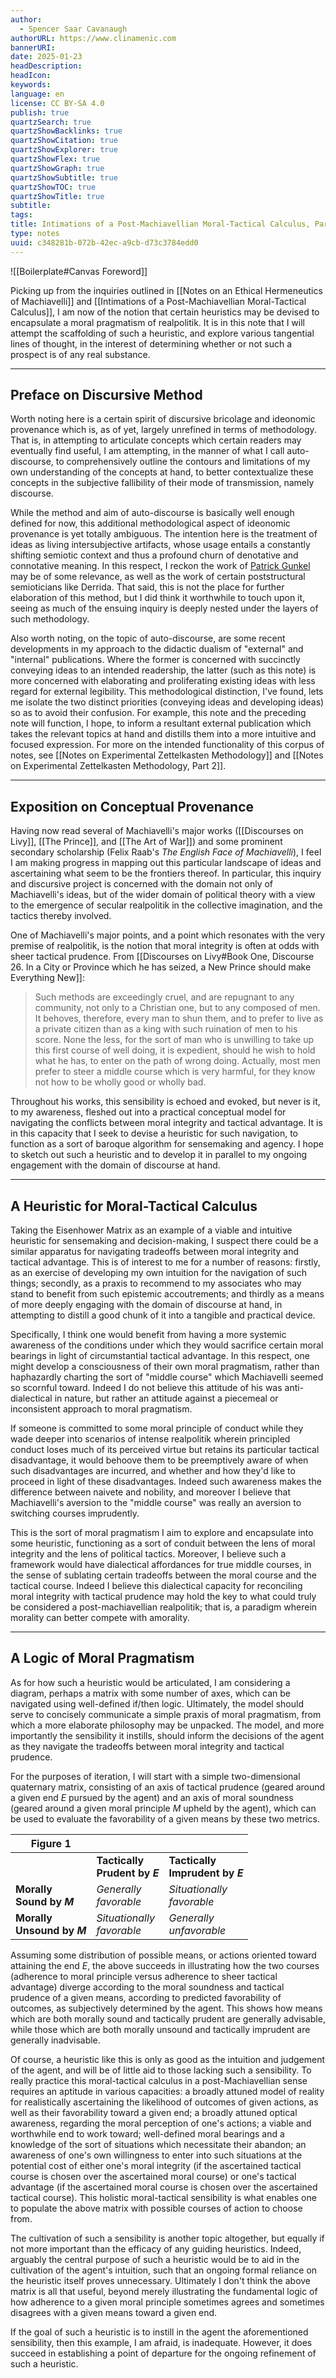 ```yaml
---
author:
  - Spencer Saar Cavanaugh
authorURL: https://www.clinamenic.com
bannerURI:
date: 2025-01-23
headDescription:
headIcon:
keywords:
language: en
license: CC BY-SA 4.0
publish: true
quartzSearch: true
quartzShowBacklinks: true
quartzShowCitation: true
quartzShowExplorer: true
quartzShowFlex: true
quartzShowGraph: true
quartzShowSubtitle: true
quartzShowTOC: true
quartzShowTitle: true
subtitle:
tags:
title: Intimations of a Post-Machiavellian Moral-Tactical Calculus, Part 2
type: notes
uuid: c348281b-072b-42ec-a9cb-d73c3784edd0
---
```


![[Boilerplate#Canvas Foreword]]

Picking up from the inquiries outlined in [[Notes on an Ethical Hermeneutics of Machiavelli]] and [[Intimations of a Post-Machiavellian Moral-Tactical Calculus]], I am now of the notion that certain heuristics may be devised to encapsulate a moral pragmatism of realpolitik. It is in this note that I will attempt the scaffolding of such a heuristic, and explore various tangential lines of thought, in the interest of determining whether or not such a prospect is of any real substance.

---

## Preface on Discursive Method

Worth noting here is a certain spirit of discursive bricolage and ideonomic provenance which is, as of yet, largely unrefined in terms of methodology. That is, in attempting to articulate concepts which certain readers may eventually find useful, I am attempting, in the manner of what I call auto-discourse, to comprehensively outline the contours and limitations of my own understanding of the concepts at hand, to better contextualize these concepts in the subjective fallibility of their mode of transmission, namely discourse.

While the method and aim of auto-discourse is basically well enough defined for now, this additional methodological aspect of ideonomic provenance is yet totally ambiguous. The intention here is the treatment of ideas as living intersubjective artifacts, whose usage entails a constantly shifting semiotic context and thus a profound churn of denotative and connotative meaning. In this respect, I reckon the work of [Patrick Gunkel](https://ideonomy.mit.edu/) may be of some relevance, as well as the work of certain poststructural semioticians like Derrida. That said, this is not the place for further elaboration of this method, but I did think it worthwhile to touch upon it, seeing as much of the ensuing inquiry is deeply nested under the layers of such methodology.

Also worth noting, on the topic of auto-discourse, are some recent developments in my approach to the didactic dualism of "external" and "internal" publications. Where the former is concerned with succinctly conveying ideas to an intended readership, the latter (such as this note) is more concerned with elaborating and proliferating existing ideas with less regard for external legibility. This methodological distinction, I've found, lets me isolate the two distinct priorities (conveying ideas and developing ideas) so as to avoid their confusion. For example, this note and the preceding note will function, I hope, to inform a resultant external publication which takes the relevant topics at hand and distills them into a more intuitive and focused expression. For more on the intended functionality of this corpus of notes, see [[Notes on Experimental Zettelkasten Methodology]] and [[Notes on Experimental Zettelkasten Methodology, Part 2]].

---

## Exposition on Conceptual Provenance

Having now read several of Machiavelli's major works ([[Discourses on Livy]], [[The Prince]], and [[The Art of War]]) and some prominent secondary scholarship (Felix Raab's _The English Face of Machiavelli_), I feel I am making progress in mapping out this particular landscape of ideas and ascertaining what seem to be the frontiers thereof. In particular, this inquiry and discursive project is concerned with the domain not only of Machiavelli's ideas, but of the wider domain of political theory with a view to the emergence of secular realpolitik in the collective imagination, and the tactics thereby involved.

One of Machiavelli's major points, and a point which resonates with the very premise of realpolitik, is the notion that moral integrity is often at odds with sheer tactical prudence. From [[Discourses on Livy#Book One, Discourse 26. In a City or Province which he has seized, a New Prince should make Everything New]]:

> Such methods are exceedingly cruel, and are repugnant to any community, not only to a Christian one, but to any composed of men. It behoves, therefore, every man to shun them, and to prefer to live as a private citizen than as a king with such ruination of men to his score. None the less, for the sort of man who is unwilling to take up this first course of well doing, it is expedient, should he wish to hold what he has, to enter on the path of wrong doing. Actually, most men prefer to steer a middle course which is very harmful, for they know not how to be wholly good or wholly bad.

Throughout his works, this sensibility is echoed and evoked, but never is it, to my awareness, fleshed out into a practical conceptual model for navigating the conflicts between moral integrity and tactical advantage. It is in this capacity that I seek to devise a heuristic for such navigation, to function as a sort of baroque algorithm for sensemaking and agency. I hope to sketch out such a heuristic and to develop it in parallel to my ongoing engagement with the domain of discourse at hand.

---

## A Heuristic for Moral-Tactical Calculus

Taking the Eisenhower Matrix as an example of a viable and intuitive heuristic for sensemaking and decision-making, I suspect there could be a similar apparatus for navigating tradeoffs between moral integrity and tactical advantage. This is of interest to me for a number of reasons: firstly, as an exercise of developing my own intuition for the navigation of such things; secondly, as a praxis to recommend to my associates who may stand to benefit from such epistemic accoutrements; and thirdly as a means of more deeply engaging with the domain of discourse at hand, in attempting to distill a good chunk of it into a tangible and practical device.

Specifically, I think one would benefit from having a more systemic awareness of the conditions under which they would sacrifice certain moral bearings in light of circumstantial tactical advantage. In this respect, one might develop a consciousness of their own moral pragmatism, rather than haphazardly charting the sort of "middle course" which Machiavelli seemed so scornful toward. Indeed I do not believe this attitude of his was anti-dialectical in nature, but rather an attitude against a piecemeal or inconsistent approach to moral pragmatism.

If someone is committed to some moral principle of conduct while they wade deeper into scenarios of intense realpolitik wherein principled conduct loses much of its perceived virtue but retains its particular tactical disadvantage, it would behoove them to be preemptively aware of when such disadvantages are incurred, and whether and how they'd like to proceed in light of these disadvantages. Indeed such awareness makes the difference between naivete and nobility, and moreover I believe that Machiavelli's aversion to the "middle course" was really an aversion to switching courses imprudently.

This is the sort of moral pragmatism I aim to explore and encapsulate into some heuristic, functioning as a sort of conduit between the lens of moral integrity and the lens of political tactics. Moreover, I believe such a framework would have dialectical affordances for true middle courses, in the sense of sublating certain tradeoffs between the moral course and the tactical course. Indeed I believe this dialectical capacity for reconciling moral integrity with tactical prudence may hold the key to what could truly be considered a post-machiavellian realpolitik; that is, a paradigm wherein morality can better compete with amorality.

---

## A Logic of Moral Pragmatism

As for how such a heuristic would be articulated, I am considering a diagram, perhaps a matrix with some number of axes, which can be navigated using well-defined if/then logic. Ultimately, the model should serve to concisely communicate a simple praxis of moral pragmatism, from which a more elaborate philosophy may be unpacked. The model, and more importantly the sensibility it instills, should inform the decisions of the agent as they navigate the tradeoffs between moral integrity and tactical prudence.

For the purposes of iteration, I will start with a simple two-dimensional quaternary matrix, consisting of an axis of tactical prudence (geared around a given end $E$ pursued by the agent) and an axis of moral soundness (geared around a given moral principle $M$ upheld by the agent), which can be used to evaluate the favorability of a given means by these two metrics.

| Figure 1                       |                                  |                                    |
| ------------------------------ | -------------------------------- | ---------------------------------- |
|                                | **Tactically<br>Prudent by $E$** | **Tactically<br>Imprudent by $E$** |
| **Morally <br>Sound by $M$**   | _Generally <br>favorable_        | _Situationally<br>favorable_       |
| **Morally <br>Unsound by $M$** | _Situationally<br>favorable_     | _Generally<br>unfavorable_         |

Assuming some distribution of possible means, or actions oriented toward attaining the end $E$, the above succeeds in illustrating how the two courses (adherence to moral principle versus adherence to sheer tactical advantage) diverge according to the moral soundness and tactical prudence of a given means, according to predicted favorability of outcomes, as subjectively determined by the agent. This shows how means which are both morally sound and tactically prudent are generally advisable, while those which are both morally unsound and tactically imprudent are generally inadvisable.

Of course, a heuristic like this is only as good as the intuition and judgement of the agent, and will be of little aid to those lacking such a sensibility. To really practice this moral-tactical calculus in a post-Machiavellian sense requires an aptitude in various capacities: a broadly attuned model of reality for realistically ascertaining the likelihood of outcomes of given actions, as well as their favorability toward a given end; a broadly attuned optical awareness, regarding the moral perception of one's actions; a viable and worthwhile end to work toward; well-defined moral bearings and a knowledge of the sort of situations which necessitate their abandon; an awareness of one's own willingness to enter into such situations at the potential cost of either one's moral integrity (if the ascertained tactical course is chosen over the ascertained moral course) or one's tactical advantage (if the ascertained moral course is chosen over the ascertained tactical course). This holistic moral-tactical sensibility is what enables one to populate the above matrix with possible courses of action to choose from.

The cultivation of such a sensibility is another topic altogether, but equally if not more important than the efficacy of any guiding heuristics. Indeed, arguably the central purpose of such a heuristic would be to aid in the cultivation of the agent's intuition, such that an ongoing formal reliance on the heuristic itself proves unnecessary. Ultimately I don't think the above matrix is all that useful, beyond merely illustrating the fundamental logic of how adherence to a given moral principle sometimes agrees and sometimes disagrees with a given means toward a given end.

If the goal of such a heuristic is to instill in the agent the aforementioned sensibility, then this example, I am afraid, is inadequate. However, it does succeed in establishing a point of departure for the ongoing refinement of such a heuristic.